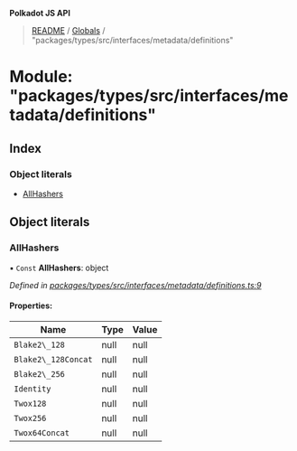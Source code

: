 **Polkadot JS API**

> [README](../README.md) / [Globals](../globals.md) / "packages/types/src/interfaces/metadata/definitions"

# Module: "packages/types/src/interfaces/metadata/definitions"

## Index

### Object literals

* [AllHashers](_packages_types_src_interfaces_metadata_definitions_.md#allhashers)

## Object literals

### AllHashers

▪ `Const` **AllHashers**: object

*Defined in [packages/types/src/interfaces/metadata/definitions.ts:9](https://github.com/polkadot-js/api/blob/19d6165bd/packages/types/src/interfaces/metadata/definitions.ts#L9)*

#### Properties:

Name | Type | Value |
------ | ------ | ------ |
`Blake2\_128` | null | null |
`Blake2\_128Concat` | null | null |
`Blake2\_256` | null | null |
`Identity` | null | null |
`Twox128` | null | null |
`Twox256` | null | null |
`Twox64Concat` | null | null |

